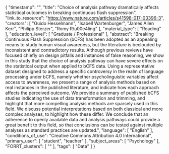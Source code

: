 {
    "timestamp": "",
    "title": "Choice of analysis pathway dramatically affects statistical outcomes in breaking continuous flash suppression",
    "link_to_resource": "https://www.nature.com/articles/s41598-017-03396-3",
    "creators": [
        "Guido Hesselmann",
        "Isabell Wartenburger",
        "James Allen Kerr",
        "Philipp Sterzer",
        "Romy R\u00e4ling"
    ],
    "material_type": [
        "Reading"
    ],
    "education_level": [
        "Graduate / Professional"
    ],
    "abstract": "Breaking Continuous Flash Suppression (bCFS) has been adopted as an appealing means to study human visual awareness, but the literature is beclouded by inconsistent and contradictory results. Although previous reviews have focused chiefly on design pitfalls and instances of false reasoning, we show in this study that the choice of analysis pathway can have severe effects on the statistical output when applied to bCFS data. Using a representative dataset designed to address a specific controversy in the realm of language processing under bCFS, namely whether psycholinguistic variables affect access to awareness, we present a range of analysis methods based on real instances in the published literature, and indicate how each approach affects the perceived outcome. We provide a summary of published bCFS studies indicating the use of data transformation and trimming, and highlight that more compelling analysis methods are sparsely used in this field. We discuss potential interpretations based on both classical and more complex analyses, to highlight how these differ. We conclude that an adherence to openly available data and analysis pathways could provide a great benefit to this field, so that conclusions can be tested against multiple analyses as standard practices are updated.",
    "language": [
        "English"
    ],
    "conditions_of_use": "Creative Commons Attribution 4.0 International",
    "primary_user": [
        "student",
        "teacher"
    ],
    "subject_areas": [
        "Psychology"
    ],
    "FORRT_clusters": [
        ""
    ],
    "tags": [
        "Data"
    ]
}